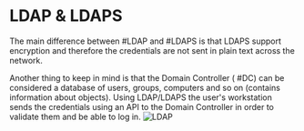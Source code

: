 # LDAP & LDAPS
The main difference between #LDAP and #LDAPS is that LDAPS support encryption and therefore the credentials are not sent in plain text across the network.

Another thing to keep in mind is that the Domain Controller ( #DC) can be considered a database of users, groups, computers and so on (contains information about objects). Using LDAP/LDAPS the user's workstation sends the credentials using an API to the Domain Controller in order to validate them and be able to log in.
![LDAP](https://i.imgur.com/Vep5s0C.png)